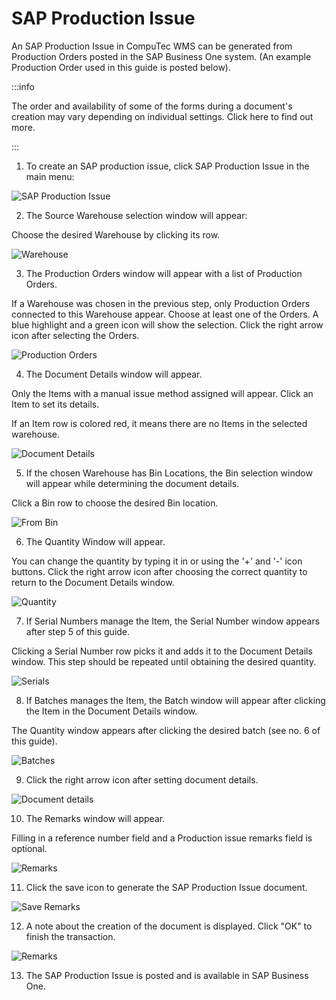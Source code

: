 # SAP Production Issue

An SAP Production Issue in CompuTec WMS can be generated from Production Orders posted in the SAP Business One system. (An example Production Order used in this guide is posted below).

:::info

The order and availability of some of the forms during a document's creation may vary depending on individual settings. Click here to find out more.

:::

1. To create an SAP production issue, click SAP Production Issue in the main menu:

![SAP Production Issue](./media/SAPProdIssue.webp)

2. The Source Warehouse selection window will appear:

Choose the desired Warehouse by clicking its row.

![Warehouse](./media/Warehouse.webp)

3. The Production Orders window will appear with a list of Production Orders.

If a Warehouse was chosen in the previous step, only Production Orders connected to this Warehouse appear. Choose at least one of the Orders. A blue highlight and a green icon will show the selection. Click the right arrow icon after selecting the Orders.

![Production Orders](./media/ProductionOrders.webp)

4. The Document Details window will appear.

Only the Items with a manual issue method assigned will appear. Click an Item to set its details.

If an Item row is colored red, it means there are no Items in the selected warehouse.

![Document Details](./media/DocumentDetails.webp)

5. If the chosen Warehouse has Bin Locations, the Bin selection window will appear while determining the document details.

Click a Bin row to choose the desired Bin location.

![From Bin](./media/FromBin.webp)

6. The Quantity Window will appear.

You can change the quantity by typing it in or using the '+' and '-' icon buttons. Click the right arrow icon after choosing the correct quantity to return to the Document Details window.

![Quantity](./media/Quantity_none.webp)

7. If Serial Numbers manage the Item, the Serial Number window appears after step 5 of this guide.

Clicking a Serial Number row picks it and adds it to the Document Details window. This step should be repeated until obtaining the desired quantity.

![Serials](./media/Serials.webp)

8. If Batches manages the Item, the Batch window will appear after clicking the Item in the Document Details window.

The Quantity window appears after clicking the desired batch (see no. 6 of this guide).

![Batches](./media/Batches.webp)

9. Click the right arrow icon after setting document details.

![Document details](./media/DocDet_allgreen.webp)

10. The Remarks window will appear.

Filling in a reference number field and a Production issue remarks field is optional.

![Remarks](./media/Remarks.webp)

11. Click the save icon to generate the SAP Production Issue document.

![Save Remarks](./media/SaveRemarks.webp)

12. A note about the creation of the document is displayed. Click "OK" to finish the transaction.

![Remarks](./media/ProdIssueCreated.webp)

13. The SAP Production Issue is posted and is available in SAP Business One.
